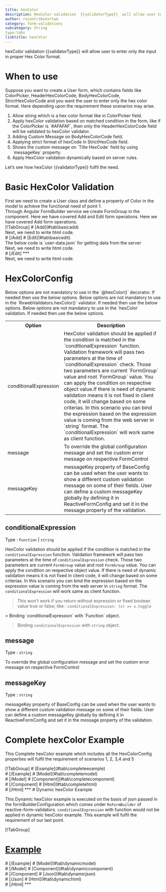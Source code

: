 ```yaml
---
title: hexColor  
description: HexColor validation  {{validatorType}}  will allow user to enter only the input in proper Hex Color format.
author: rxcontributortwo
category: form-validations
subcategory: String
type:tabs
linktitle: hexColor
---
```


<div class="title-bar"><p>hexColor validation  {{validatorType}}  will allow user to enter only the input in proper Hex Color format.</p></div>

# When to use
Suppose you want to create a User form, which contains fields like ColorPicker, HeaderHexColorCode, BodyHexColorCode, StrictHexColorCode and you want the user to enter only the hex color format. Here depending upon the requirement these scenarios may arise.

<ol class='showHideElement'>
    <li>Allow string which is a hex color format like in ColorPicker field.</li>
    <li>Apply hexColor validation based on matched condition in the form, like if the ColorPicker is `#AFAFAF`, then only the HeaderHexColorCode field will be validated to hexColor validator.</li>
    <li>Adding Custom Message on BodyHexColorCode field.</li>
    <li>Applying strict format of hexCode in StrictHexCode field.</li>
    <li>Shows the custom message on `Title HexCode` field by using `messageKey` property.</li>
    <data-scope scope="['decorator','validator']">
    <li>Apply HexColor validation dynamically based on server rules.</li>
    </data-scope>
</ol>

Let’s see how hexColor  {{validatorType}}  fulfil the need.

# Basic HexColor Validation

<data-scope scope="['decorator','template-driven-directives','template-driven-decorators']">
First we need to create a User class and define a property of Color in the model to achieve the functional need of point 1.
<div component="app-code" key="hexColor-add-model"></div> 
</data-scope>
Through Angular FormBuilder service we create FormGroup in the component.
<data-scope scope="['decorator']">
Here we have covered Add and Edit form operations. 
</data-scope>

<data-scope scope="['validator','template-driven-directives','template-driven-decorators']">
Here we have covered Add form operations. 
</data-scope>

<data-scope scope="['decorator']">
<div component="app-tabs" key="basic-operations"></div>
[!TabGroup]
# [Add](#tab\basicadd)
<div component="app-code" key="hexColor-add-component"></div> 
Next, we need to write html code.
<div component="app-code" key="hexColor-add-html"></div> 
<div component="app-example-runner" ref-component="app-hexColor-add"></div>
# [/Add]
# [Edit](#tab\basicedit)
<div component="app-code" key="hexColor-edit-component"></div> 
The below code is `user-data.json` for getting data from the server
<div component="app-code" key="hexColor-edit-json"></div> 
Next, we need to write html code.
<div component="app-code" key="hexColor-edit-html"></div> 
<div component="app-example-runner" ref-component="app-hexColor-edit"></div>
# [/Edit]
***
</data-scope>

<data-scope scope="['validator','template-driven-directives','template-driven-decorators']">
<div component="app-code" key="hexColor-add-component"></div> 
Next, we need to write html code.
<div component="app-code" key="hexColor-add-html"></div> 
<div component="app-example-runner" ref-component="app-hexColor-add"></div>
</data-scope>

# HexColorConfig 
<data-scope scope="['decorator']">
Below options are not mandatory to use in the `@hexColor()` decorator. If needed then use the below options.
</data-scope>
<data-scope scope="['validator']">
Below options are not mandatory to use in the `RxwebValidators.hexColor()` validator. If needed then use the below options.
</data-scope>
<data-scope scope="['template-driven-directives','template-driven-decorators']">
Below options are not mandatory to use in the `hexColor` validation. If needed then use the below options.
</data-scope>

<table class="table table-bordered table-striped showHideElement">
<tr><th>Option</th><th>Description</th></tr>
<tr><td><a  title="conditionalExpression">conditionalExpression</a></td><td>HexColor validation should be applied if the condition is matched in the `conditionalExpression` function. Validation framework will pass two parameters at the time of `conditionalExpression` check. Those two parameters are current `FormGroup` value and root `FormGroup` value. You can apply the condition on respective object value.If there is need of dynamic validation means it is not fixed in client code, it will change based on some criterias. In this scenario you can bind the expression based on the expression value is coming from the web server in `string` format. The `conditionalExpression` will work same as client function.</td></tr>
<tr><td><a  title="message">message</a></td><td>To override the global configuration message and set the custom error message on respective FormControl</td></tr>
<tr><td><a (click)='scrollTo("#messageKey")' title="messageKey">messageKey</a></td><td>messageKey property of BaseConfig can be used when the user wants to show a different custom validation message on some of their fields. User can define a custom messageKey globally by defining it in ReactiveFormConfig and set it in the message property of the validation.</td></tr>
</table>

## conditionalExpression 
Type :  `Function`  |  `string` 

HexColor validation should be applied if the condition is matched in the `conditionalExpression` function. Validation framework will pass two parameters at the time of `conditionalExpression` check. Those two parameters are current `FormGroup` value and root `FormGroup` value. You can apply the condition on respective object value.
If there is need of dynamic validation means it is not fixed in client code, it will change based on some criterias. In this scenario you can bind the expression based on the expression value is coming from the web server in `string` format. The `conditionalExpression` will work same as client function.

> This won't work if you return without expression or fixed boolean value true or false; like : `conditionalExpression: (x) => x.toggle`

<data-scope scope="['validator','decorator']">
> Binding `conditionalExpression` with `Function` object.
<div component="app-code" key="hexColor-conditionalExpressionExampleFunction-model"></div> 
</data-scope>

> Binding `conditionalExpression` with `string` object.
<div component="app-code" key="hexColor-conditionalExpressionExampleString-model"></div> 

<div component="app-example-runner" ref-component="app-hexColor-conditionalExpression" title="hexColor {{validatorType}} with conditionalExpression" key="conditionalExpression"></div>

## message 
Type :  `string` 

To override the global configuration message and set the custom error message on respective FormControl

<div component="app-code" key="hexColor-messageExample-model"></div> 
<div component="app-example-runner" ref-component="app-hexColor-message" title="hexColor {{validatorType}} with message" key="message"></div>

## messageKey
Type : `string`

messageKey property of BaseConfig can be used when the user wants to show a different custom validation message on some of their fields. User can define a custom messageKey globally by defining it in ReactiveFormConfig and set it in the message property of the validation.

<div component="app-code" key="hexColor-messageKeyExample-model"></div> 
<div component="app-example-runner" ref-component="app-hexColor-messageKey" title="hexColor {{validatorType}} with messageKey" key="messageKey"></div>

# Complete hexColor Example

This Complete hexColor example which includes all the HexColorConfig properties will fulfil the requirement of scenarios 1, 2, 3,4 and 5

<div component="app-tabs" key="complete"></div>
[!TabGroup]
# [Example](#tab\completeexample)
<div component="app-example-runner" ref-component="app-hexColor-complete"></div>
# [/Example]
<data-scope scope="['decorator','template-driven-directives','template-driven-decorators']">
# [Model](#tab\completemodel)
<div component="app-code" key="hexColor-complete-model"></div> 
# [/Model]
</data-scope>
# [Component](#tab\completecomponent)
<div component="app-code" key="hexColor-complete-component"></div> 
# [/Component]
# [Html](#tab\completehtml)
<div component="app-code" key="hexColor-complete-html"></div>
# [/Html]
***

<data-scope scope="['decorator','validator']">
# Dynamic hexColor Example

This Dynamic hexColor example is executed on the basis of json passed in the formBuilderConfiguration which comes under `RxFormBuilder` of reactive-form-validators. `conditionalExpression` with function would not be applied in dynamic hexColor example. This example will fulfil the requirement of our last point.

<div component="app-tabs" key="dynamic"></div>

[!TabGroup]
# [Example](#tab\dynamicexample)
<div component="app-example-runner" ref-component="app-hexColor-dynamic"></div>
# [/Example]
<data-scope scope="['decorator']">
# [Model](#tab\dynamicmodel)
<div component="app-code" key="hexColor-dynamic-model"></div>
# [/Model]
</data-scope>
# [Component](#tab\dynamiccomponent)
<div component="app-code" key="hexColor-dynamic-component"></div>
# [/Component]
# [Json](#tab\dynamicjson)
<div component="app-code" key="hexColor-dynamic-json"></div>
# [/Json]
# [Html](#tab\dynamichtml)
<div component="app-code" key="hexColor-dynamic-html"></div> 
# [/Html]
***
</data-scope>
